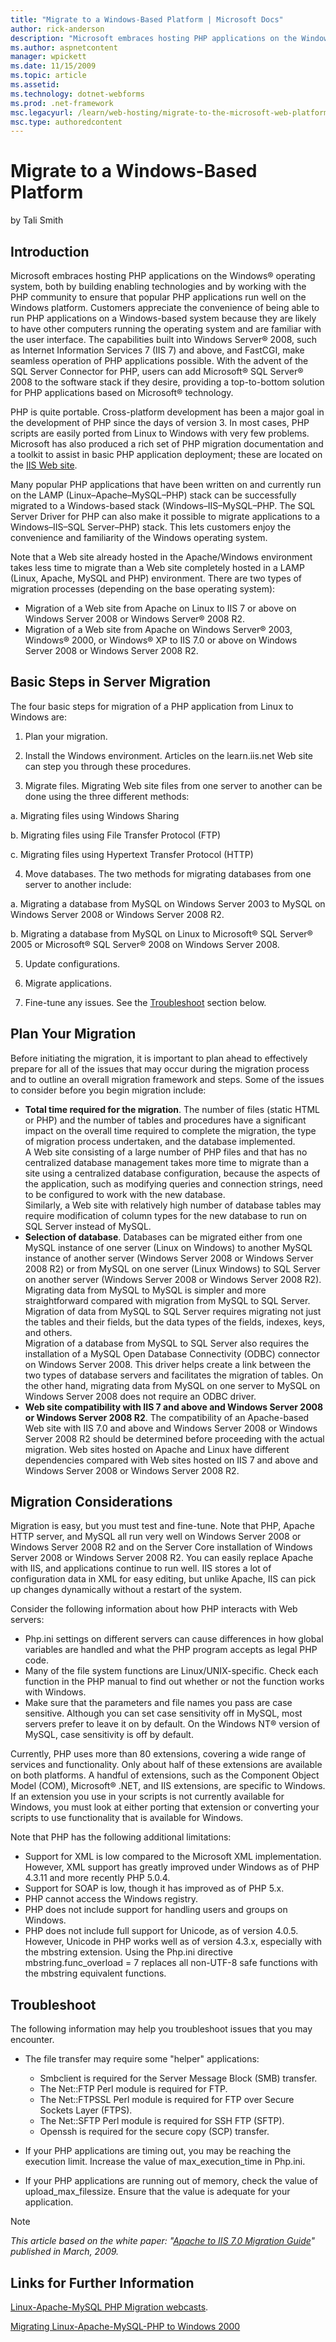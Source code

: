 ```yaml
---
title: "Migrate to a Windows-Based Platform | Microsoft Docs"
author: rick-anderson
description: "Microsoft embraces hosting PHP applications on the Windows ® operating system, both by building enabling technologies and by working with the PHP community t..."
ms.author: aspnetcontent
manager: wpickett
ms.date: 11/15/2009
ms.topic: article
ms.assetid: 
ms.technology: dotnet-webforms
ms.prod: .net-framework
msc.legacyurl: /learn/web-hosting/migrate-to-the-microsoft-web-platform/migrate-to-a-windows-based-platform
msc.type: authoredcontent
---
```

Migrate to a Windows-Based Platform
====================
by Tali Smith

## Introduction

Microsoft embraces hosting PHP applications on the Windows® operating system, both by building enabling technologies and by working with the PHP community to ensure that popular PHP applications run well on the Windows platform. Customers appreciate the convenience of being able to run PHP applications on a Windows-based system because they are likely to have other computers running the operating system and are familiar with the user interface. The capabilities built into Windows Server® 2008, such as Internet Information Services 7 (IIS 7) and above, and FastCGI, make seamless operation of PHP applications possible. With the advent of the SQL Server Connector for PHP, users can add Microsoft® SQL Server® 2008 to the software stack if they desire, providing a top-to-bottom solution for PHP applications based on Microsoft® technology.

PHP is quite portable. Cross-platform development has been a major goal in the development of PHP since the days of version 3. In most cases, PHP scripts are easily ported from Linux to Windows with very few problems. Microsoft has also produced a rich set of PHP migration documentation and a toolkit to assist in basic PHP application deployment; these are located on the [IIS Web site](../../application-frameworks/install-and-configure-php-applications-on-iis/using-fastcgi-to-host-php-applications-on-iis-60.md).

Many popular PHP applications that have been written on and currently run on the LAMP (Linux–Apache–MySQL–PHP) stack can be successfully migrated to a Windows-based stack (Windows–IIS–MySQL–PHP. The SQL Server Driver for PHP can also make it possible to migrate applications to a Windows–IIS–SQL Server–PHP) stack. This lets customers enjoy the convenience and familiarity of the Windows operating system.

Note that a Web site already hosted in the Apache/Windows environment takes less time to migrate than a Web site completely hosted in a LAMP (Linux, Apache, MySQL and PHP) environment. There are two types of migration processes (depending on the base operating system):

- Migration of a Web site from Apache on Linux to IIS 7 or above on Windows Server 2008 or Windows Server® 2008 R2.
- Migration of a Web site from Apache on Windows Server® 2003, Windows® 2000, or Windows® XP to IIS 7.0 or above on Windows Server 2008 or Windows Server 2008 R2.

<a id="_Toc221956168"></a>

## Basic Steps in Server Migration

The four basic steps for migration of a PHP application from Linux to Windows are:

1. Plan your migration.

2. Install the Windows environment. Articles on the learn.iis.net Web site can step you through these procedures.

3. Migrate files. Migrating Web site files from one server to another can be done using the three different methods:

a. Migrating files using Windows Sharing

b. Migrating files using File Transfer Protocol (FTP)

c. Migrating files using Hypertext Transfer Protocol (HTTP)

4. Move databases. The two methods for migrating databases from one server to another include:

a. Migrating a database from MySQL on Windows Server 2003 to MySQL on Windows Server 2008 or Windows Server 2008 R2.

b. Migrating a database from MySQL on Linux to Microsoft® SQL Server® 2005 or Microsoft® SQL Server® 2008 on Windows Server 2008.

5. Update configurations.

6. Migrate applications.

7. Fine-tune any issues. See the [Troubleshoot](#_Troubleshoot) section below.

<a id="_Toc221956169"></a>

## Plan Your Migration

Before initiating the migration, it is important to plan ahead to effectively prepare for all of the issues that may occur during the migration process and to outline an overall migration framework and steps. Some of the issues to consider before you begin migration include:

- **Total time required for the migration**. The number of files (static HTML or PHP) and the number of tables and procedures have a significant impact on the overall time required to complete the migration, the type of migration process undertaken, and the database implemented.  
 A Web site consisting of a large number of PHP files and that has no centralized database management takes more time to migrate than a site using a centralized database configuration, because the aspects of the application, such as modifying queries and connection strings, need to be configured to work with the new database.  
 Similarly, a Web site with relatively high number of database tables may require modification of column types for the new database to run on SQL Server instead of MySQL.
- **Selection of database**. Databases can be migrated either from one MySQL instance of one server (Linux on Windows) to another MySQL instance of another server (Windows Server 2008 or Windows Server 2008 R2) or from MySQL on one server (Linux Windows) to SQL Server on another server (Windows Server 2008 or Windows Server 2008 R2).  
 Migrating data from MySQL to MySQL is simpler and more straightforward compared with migration from MySQL to SQL Server. Migration of data from MySQL to SQL Server requires migrating not just the tables and their fields, but the data types of the fields, indexes, keys, and others.   
 Migration of a database from MySQL to SQL Server also requires the installation of a MySQL Open Database Connectivity (ODBC) connector on Windows Server 2008. This driver helps create a link between the two types of database servers and facilitates the migration of tables. On the other hand, migrating data from MySQL on one server to MySQL on Windows Server 2008 does not require an ODBC driver.
- **Web site compatibility with IIS 7 and above and Windows Server 2008 or Windows Server 2008 R2**. The compatibility of an Apache-based Web site with IIS 7.0 and above and Windows Server 2008 or Windows Server 2008 R2 should be determined before proceeding with the actual migration. Web sites hosted on Apache and Linux have different dependencies compared with Web sites hosted on IIS 7 and above and Windows Server 2008 or Windows Server 2008 R2.

## Migration Considerations

Migration is easy, but you must test and fine-tune. Note that PHP, Apache HTTP server, and MySQL all run very well on Windows Server 2008 or Windows Server 2008 R2 and on the Server Core installation of Windows Server 2008 or Windows Server 2008 R2. You can easily replace Apache with IIS, and applications continue to run well. IIS stores a lot of configuration data in XML for easy editing, but unlike Apache, IIS can pick up changes dynamically without a restart of the system.

Consider the following information about how PHP interacts with Web servers:

- Php.ini settings on different servers can cause differences in how global variables are handled and what the PHP program accepts as legal PHP code.
- Many of the file system functions are Linux/UNIX-specific. Check each function in the PHP manual to find out whether or not the function works with Windows.
- Make sure that the parameters and file names you pass are case sensitive. Although you can set case sensitivity off in MySQL, most servers prefer to leave it on by default. On the Windows NT® version of MySQL, case sensitivity is off by default.

Currently, PHP uses more than 80 extensions, covering a wide range of services and functionality. Only about half of these extensions are available on both platforms. A handful of extensions, such as the Component Object Model (COM), Microsoft® .NET, and IIS extensions, are specific to Windows. If an extension you use in your scripts is not currently available for Windows, you must look at either porting that extension or converting your scripts to use functionality that is available for Windows.

Note that PHP has the following additional limitations:

- Support for XML is low compared to the Microsoft XML implementation. However, XML support has greatly improved under Windows as of PHP 4.3.11 and more recently PHP 5.0.4.
- Support for SOAP is low, though it has improved as of PHP 5.x.
- PHP cannot access the Windows registry.
- PHP does not include support for handling users and groups on Windows.
- PHP does not include full support for Unicode, as of version 4.0.5. However, Unicode in PHP works well as of version 4.3.x, especially with the mbstring extension. Using the Php.ini directive mbstring.func\_overload = 7 replaces all non-UTF-8 safe functions with the mbstring equivalent functions.

<a id="_Troubleshoot"></a>

## Troubleshoot

The following information may help you troubleshoot issues that you may encounter.

- The file transfer may require some "helper" applications:

    - Smbclient is required for the Server Message Block (SMB) transfer.
    - The Net::FTP Perl module is required for FTP.
    - The Net::FTPSSL Perl module is required for FTP over Secure Sockets Layer (FTPS).
    - The Net::SFTP Perl module is required for SSH FTP (SFTP).
    - Openssh is required for the secure copy (SCP) transfer.
- If your PHP applications are timing out, you may be reaching the execution limit. Increase the value of max\_execution\_time in Php.ini.
- If your PHP applications are running out of memory, check the value of upload\_max\_filessize. Ensure that the value is adequate for your application.


> [!NOTE]
> *This article based on the white paper: "[Apache to IIS 7.0 Migration Guide](https://download.microsoft.com/download/2/D/8/2D863347-3AFF-48A6-9FCF-EC6554C18DCF/Apache%20to%20IIS%207%200%20Migration%20Guide.doc)" published in March, 2009.*


## Links for Further Information

[Linux-Apache-MySQL PHP Migration webcasts](http://blogs.technet.com/keithcombs/archive/2008/12/17/running-lamp-on-windows-server-2008-webcast-and-screencasts-now-available.aspx).

[Migrating Linux-Apache-MySQL-PHP to Windows 2000](https://www.microsoft.com/technet/archive/interopmigration/linux/mvc/miglamp.mspx?mfr=true.)